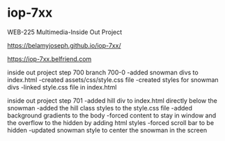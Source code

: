 # iop-7xx
WEB-225 Multimedia-Inside Out Project

https://belamyjoseph.github.io/iop-7xx/

https://iop-7xx.belfriend.com

inside out project step 700 branch 700-0
-added snowman divs to index.html
-created assets/css/style.css file
-created styles for snowman divs
-linked style.css file in index.html

inside out project step 701
-added hill div to index.html directly below the snowman
-added the hill class styles to the style.css file
-added background gradients to the body
-forced content to stay in window and the overflow to the hidden by adding html styles
-forced scroll bar to be hidden
-updated snowman style to center the snowman in the screen

